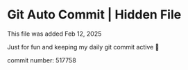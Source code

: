 # Git Auto Commit | Hidden File

This file was added Feb 12, 2025

Just for fun and keeping my daily git commit active 🤪

commit number: 517758
